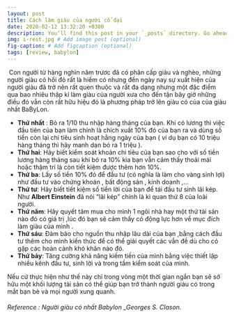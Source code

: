 ```yaml
---
layout: post
title: Cách làm giàu của người cổ đại
date: 2020-02-12 13:32:20 +0300
description: You’ll find this post in your `_posts` directory. Go ahead and edit it and re-build the site to see your changes. # Add post description (optional)
img: i-rest.jpg # Add image post (optional)
fig-caption: # Add figcaption (optional)
tags: [review, babylon]
---
```

​	Con người từ hàng nghìn năm trươc đã có phân cấp giàu và nghèo, những người giàu có hồi đó rất là hiếm có nhưng đến ngày nay sự xuất hiện của người giàu đã trở nên rất quen thuộc và rất đa dạng nhưng một đặc điểm qua bao nhiêu thập kỉ làm giàu của người xưa cho đến tận bây giờ những điều đó vẫn còn rất hữu hiệu đó là phương pháp trở lên giàu có của của giàu nhất BaByLon. 

* **Thứ nhất** : Bỏ ra 1/10 thu nhập hàng tháng của bạn. Khi có lương thì việc đầu tiên của bạn làm chính là chích xuất 10% đó của bạn ra và dùng số tiền còn lại chi tiêu sinh hoạt hằng ngày của bạn ( ví dụ bạn có 10 triệu hàng tháng thì hãy manh dạn bỏ ra 1 triệu ).
* **Thứ hai**: Hãy biết kiểm soát khoản chi tiêu của bạn sao cho với số tiền lương hàng tháng sau khi bỏ ra 10% kia bạn vẫn cảm thấy thoải mái hoặc thậm trí là còn tiết kiệm được thêm hơn 10%.
* **Thứ ba**: Lấy số tiền 10% đó để đầu tư (có nghĩa là làm cho vàng sinh lợi) như đầu tư vào chứng khoán , bất động sản , kinh doanh ,…
* **Thứ tư**: Hãy biết tiết kiệm số tiền lời của bạn để tái đầu tư sinh lãi kép. Như  **Albert  Einstein** đã nói “lãi kép” chính là kì quan thứ 8 của loài người.
* **Thứ năm**: Hãy quyết tâm mua cho mình 1 ngôi nhà hay một thứ tài sản nào đó có giá trị ,lúc đó bạn sẽ cảm thấy có động lực hơn về mục đích làm giàu của mình .
* **Thứ sáu**: Đảm bảo cho nguồn thu nhập lâu dài của bạn ,bằng cách đầu tư thêm cho mình kiến thức để có thể giải quyết các vẫn đề dù cho có gặp các hoàn cảnh khó khăn nào đó.
* **Thứ bảy**: Tăng cường khả năng kiếm tiền của mình bằng việc thiết lập nhiều kênh đầu tư, sinh lời và trong tầm kiểm soát của mình.

Nếu cứ thực hiện như thế này chỉ trong vòng một thời gian ngắn bạn sẽ sở hữu một khối lượng tài sản có thể giúp bạn trở thành người giàu có trong mắt bạn bè và mọi người xung quanh.



###### Reference : Người giàu có nhất Babylon _Georges S. Clason.